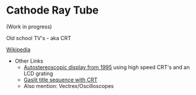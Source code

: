 # Cathode Ray Tube

(Work in progress)

Old school TV's - aka CRT

[Wikipedia](https://en.wikipedia.org/wiki/Cathode-ray\_tube)

* Other Links
  * [Autostereoscopic display from 1995](http://www-g.eng.cam.ac.uk/3d-displays/camdisp.htm) using high speed CRT's and an LCD grating
  * [Gaslit title sequence with CRT](https://www.anthonyvitagliano.com/project/gaslit)
  * Also mention: Vectrex/Oscilloscopes

